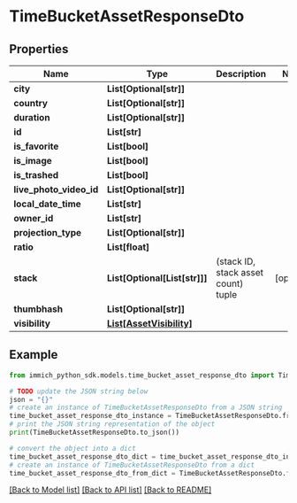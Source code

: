 # TimeBucketAssetResponseDto


## Properties

Name | Type | Description | Notes
------------ | ------------- | ------------- | -------------
**city** | **List[Optional[str]]** |  | 
**country** | **List[Optional[str]]** |  | 
**duration** | **List[Optional[str]]** |  | 
**id** | **List[str]** |  | 
**is_favorite** | **List[bool]** |  | 
**is_image** | **List[bool]** |  | 
**is_trashed** | **List[bool]** |  | 
**live_photo_video_id** | **List[Optional[str]]** |  | 
**local_date_time** | **List[str]** |  | 
**owner_id** | **List[str]** |  | 
**projection_type** | **List[Optional[str]]** |  | 
**ratio** | **List[float]** |  | 
**stack** | **List[Optional[List[str]]]** | (stack ID, stack asset count) tuple | [optional] 
**thumbhash** | **List[Optional[str]]** |  | 
**visibility** | [**List[AssetVisibility]**](AssetVisibility.md) |  | 

## Example

```python
from immich_python_sdk.models.time_bucket_asset_response_dto import TimeBucketAssetResponseDto

# TODO update the JSON string below
json = "{}"
# create an instance of TimeBucketAssetResponseDto from a JSON string
time_bucket_asset_response_dto_instance = TimeBucketAssetResponseDto.from_json(json)
# print the JSON string representation of the object
print(TimeBucketAssetResponseDto.to_json())

# convert the object into a dict
time_bucket_asset_response_dto_dict = time_bucket_asset_response_dto_instance.to_dict()
# create an instance of TimeBucketAssetResponseDto from a dict
time_bucket_asset_response_dto_from_dict = TimeBucketAssetResponseDto.from_dict(time_bucket_asset_response_dto_dict)
```
[[Back to Model list]](../README.md#documentation-for-models) [[Back to API list]](../README.md#documentation-for-api-endpoints) [[Back to README]](../README.md)


